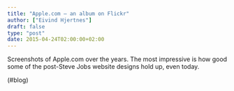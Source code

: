 ```yaml
---
title: "Apple.com – an album on Flickr"
author: ["Eivind Hjertnes"]
draft: false
type: "post"
date: 2015-04-24T02:00:00+02:00
---
```


Screenshots of Apple.com over the years. The most impressive is how good
some of the post-Steve Jobs website designs hold up, even today.

(#blog)
